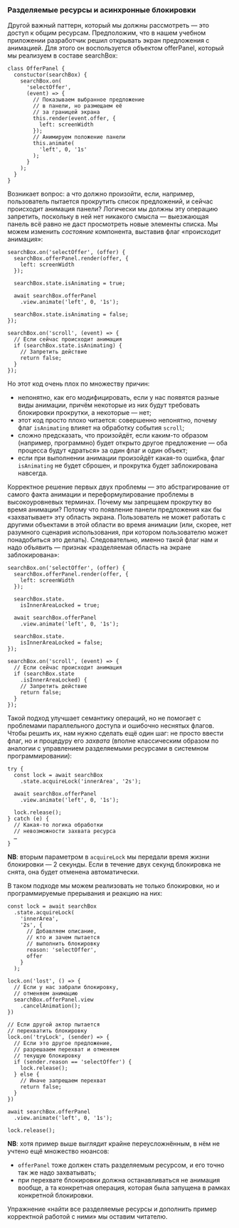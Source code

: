 ### Разделяемые ресурсы и асинхронные блокировки

Другой важный паттерн, который мы должны рассмотреть — это доступ к общим ресурсам. Предположим, что в нашем учебном приложении разработчик решил открывать экран предложения с анимацией. Для этого он воспользуется объектом offerPanel, который мы реализуем в составе searchBox:

```
class OfferPanel {
  constuctor(searchBox) {
    searchBox.on(
      'selectOffer',
      (event) => {
        // Показываем выбранное предложение
        // в панели, но размещаем её
        // за границей экрана
        this.render(event.offer, {
          left: screenWidth
        });
        // Анимируем положение панели
        this.animate(
          'left', 0, '1s'
        );
      }
    );
  }
}
```

Возникает вопрос: а что должно произойти, если, например, пользователь пытается прокрутить список предложений, и сейчас происходит анимация панели? Логически мы должны эту операцию запретить, поскольку в ней нет никакого смысла — выезжающая панель всё равно не даст просмотреть новые элементы списка. Мы можем изменить *состояние* компонента, выставив флаг «происходит анимация»:

```
searchBox.on('selectOffer', (offer) {
  searchBox.offerPanel.render(offer, {
    left: screenWidth
  });

  searchBox.state.isAnimating = true;

  await searchBox.offerPanel
    .view.animate('left', 0, '1s');

  searchBox.state.isAnimating = false;
});

searchBox.on('scroll', (event) => {
  // Если сейчас происходит анимация
  if (searchBox.state.isAnimating) {
    // Запретить действие
    return false;
  }
});
```

Но этот код очень плох по множеству причин:
  * непонятно, как его модифицировать, если у нас появятся разные виды анимации, причём некоторые из них будут требовать блокировки прокрутки, а некоторые — нет;
  * этот код просто плохо читается: совершенно непонятно, почему флаг `isAnimating` влияет на обработку события `scroll`;
  * сложно предсказать, что произойдёт, если каким-то образом (например, программно) будет открыто другое предложение — оба процесса будут «драться» за один флаг и один объект;
  * если при выполнении анимации произойдёт какая-то ошибка, флаг `isAnimating` не будет сброшен, и прокрутка будет заблокирована навсегда.

Корректное решение первых двух проблемы — это абстрагирование от самого факта анимации и переформулирование проблемы в высокоуровневых терминах. Почему мы запрещаем прокрутку во время анимации? Потому что появление панели предложения как бы «захватывает» эту область экрана. Пользователь не может работать с другими объектами в этой области во время анимации (или, скорее, нет разумного сценария использования, при котором пользователю может понадобиться это делать). Следовательно, именно такой флаг нам и надо объявить — признак «разделяемая область на экране заблокирована»:

```
searchBox.on('selectOffer', (offer) {
  searchBox.offerPanel.render(offer, {
    left: screenWidth
  });

  searchBox.state.
    isInnerAreaLocked = true;

  await searchBox.offerPanel
    .view.animate('left', 0, '1s');

  searchBox.state.
    isInnerAreaLocked = false;
});

searchBox.on('scroll', (event) => {
  // Если сейчас происходит анимация
  if (searchBox.state
    .isInnerAreaLocked) {
    // Запретить действие
    return false;
  }
});
```

Такой подход улучшает семантику операций, но не помогает с проблемами параллельного доступа и ошибочно неснятых флагов. Чтобы решить их, нам нужно сделать ещё один шаг: не просто ввести флаг, но и процедуру его *захвата* (вполне классическим образом по аналогии с управлением разделяемыми ресурсами в системном программировании):

```
try {
  const lock = await searchBox
    .state.acquireLock('innerArea', '2s');

  await searchBox.offerPanel
    .view.animate('left', 0, '1s');
  
  lock.release();
} catch (e) {
  // Какая-то логика обработки
  // невозможности захвата ресурса
  …
}
```

**NB**: вторым параметром в `acquireLock` мы передали время жизни блокировки — 2 секунды. Если в течение двух секунд блокировка не снята, она будет отменена автоматически.

В таком подходе мы можем реализовать не только блокировки, но и программируемые прерывания и реакцию на них:

```
const lock = await searchBox
  .state.acquireLock(
    'innerArea', 
    '2s', {
      // Добавляем описание,
      // кто и зачем пытается
      // выполнить блокировку
      reason: 'selectOffer',
      offer
    }
  );

lock.on('lost', () => {
  // Если у нас забрали блокировку,
  // отменяем анимацию
  searchBox.offerPanel.view
    .cancelAnimation();
})

// Если другой актор пытается
// перехватить блокировку
lock.on('tryLock', (sender) => {
  // Если это другое предложение,
  // разрешааем перехват и отменяем
  // текущую блокировку
  if (sender.reason == 'selectOffer') {
    lock.release();
  } else {
    // Иначе запрещаем перехват
    return false;
  }
})

await searchBox.offerPanel
  .view.animate('left', 0, '1s');

lock.release();
```

**NB**: хотя пример выше выглядит крайне переусложнённым, в нём не учтено ещё множество нюансов:
  * `offerPanel` тоже должен стать разделяемым ресурсом, и его точно так же надо захватывать;
  * при перехвате блокировки должна останавливаться не анимация вообще, а та конкретная операция, которая была запущена в рамках конкретной блокировки.

Упражнение «найти все разделяемые ресурсы и дополнить пример корректной работой с ними» мы оставим читателю.